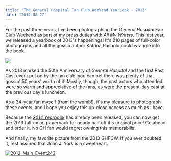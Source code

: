 ```yaml
---
title: "The General Hospital Fan Club Weekend Yearbook - 2013"
date: "2014-08-27"
---
```


For the past three years, I've been photographing the _General Hospital_ Fan Club Weekend as part of my press duties with _All My Writers_. This last year, we released a yearbook of 2013's happenings! It's 210 pages of full-color photographs and all the gossip author Katrina Rasbold could wrangle into the book.

[![](http://ws-na.amazon-adsystem.com/widgets/q?_encoding=UTF8&ASIN=1500542393&Format=_SL250_&ID=AsinImage&MarketPlace=US&ServiceVersion=20070822&WS=1&tag=media0477-20)](http://www.amazon.com/gp/product/1500542393/ref=as_li_tl?ie=UTF8&camp=1789&creative=390957&creativeASIN=1500542393&linkCode=as2&tag=media0477-20&linkId=MHOKITG3H7X7AGMS)

As 2013 marked the 50th Anniversary of _General Hospital_ and the first Past Cast event put on by the fan club, you can bet there was plenty of that gossip! 50 years' worth of it! Mostly, though, the past actors who attended were so warm and appreciative of the fans, as were the present-day cast at the previous day's luncheon.

As a 34-year fan myself (from the womb!), it's my pleasure to photograph these events, and I hope you enjoy this up-close access as much as I have.

Because the [_2014 Yearbook_](the-general-hospital-fan-club-weekend-yearbook-2014 "2014 Yearbook Info Page") has already been released, you can now get the 2013 full-color, paperback for nearly half off it's original price! Go ahead and order it. No GH fan would regret owning this memorabilia.

And finally, my favorite picture from the 2013 GHFCW. If you ever doubted it, rest assured that John J. York is a sweetheart.

[![2013_Main_Event243](images/2013_Main_Event243.jpg)](/entertainment-writing/the-general-hospital-fan-club-weekend-2013/2013_main_event243/)

